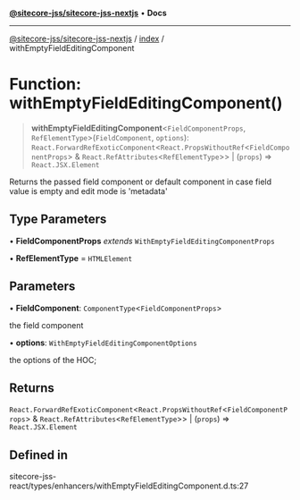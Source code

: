 [**@sitecore-jss/sitecore-jss-nextjs**](../../README.md) • **Docs**

***

[@sitecore-jss/sitecore-jss-nextjs](../../README.md) / [index](../README.md) / withEmptyFieldEditingComponent

# Function: withEmptyFieldEditingComponent()

> **withEmptyFieldEditingComponent**\<`FieldComponentProps`, `RefElementType`\>(`FieldComponent`, `options`): `React.ForwardRefExoticComponent`\<`React.PropsWithoutRef`\<`FieldComponentProps`\> & `React.RefAttributes`\<`RefElementType`\>\> \| (`props`) => `React.JSX.Element`

Returns the passed field component or default component in case field value is empty and edit mode is 'metadata'

## Type Parameters

• **FieldComponentProps** *extends* `WithEmptyFieldEditingComponentProps`

• **RefElementType** = `HTMLElement`

## Parameters

• **FieldComponent**: `ComponentType`\<`FieldComponentProps`\>

the field component

• **options**: `WithEmptyFieldEditingComponentOptions`

the options of the HOC;

## Returns

`React.ForwardRefExoticComponent`\<`React.PropsWithoutRef`\<`FieldComponentProps`\> & `React.RefAttributes`\<`RefElementType`\>\> \| (`props`) => `React.JSX.Element`

## Defined in

sitecore-jss-react/types/enhancers/withEmptyFieldEditingComponent.d.ts:27
